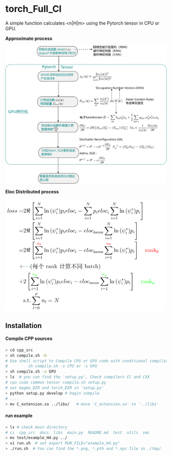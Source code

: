 # torch_Full_CI
A simple function calculates &lt;n|H|m> using the Pytorch tensor in CPU or GPU.



**Approximate process**

![process](./docs/flowchart.png)

**Eloc Distributed  process**

![process](./docs/eloc-dist.png)




## Installation

#### Compile CPP sources
```bash
> cd cpp_src
> sh compile.sh -h
# Use shell script to Compile CPU or GPU code with conditional compilation.
#         sh compile.sh -s CPU or -s GPU
> sh compile.sh -s GPU 
> ls  # you can find the 'setup.py', Check compilers CC and CXX
# cpu cuda common tensor compile.sh setup.py
# set magma_DIR and torch_DIR in 'setup.py'
> python setup.py develop # begin compile
# ....
> mv C_extension.so ../libs/   # move 'C_extension.so' to '../libs' 
```

#### run example

```bash
> ls # check main directory
# ci  cpp_src  docs  libs  main.py  README.md  test  utils  vmc
> mv test/example_H4.py ../
> vi run.sh  # set export RUN_FILE="example_H4.py"
> ./run.sh  # You can find the *.png, *.pth and *.npz file in ./tmp/  
```

